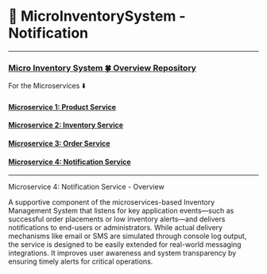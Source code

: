 # 🔔 MicroInventorySystem - Notification

---
###  [Micro Inventory System 🍀 Overview Repository ](https://github.com/Ochwada/MicroInventorySystem-Product)
For the Microservices ⬇️
#### [Microservice 1: Product Service](https://github.com/Ochwada/MicroInventorySystem-Product)
#### [Microservice 2: Inventory Service](https://github.com/Ochwada/MicroInventorySystem-Inventory)
#### [Microservice 3: Order Service](https://github.com/Ochwada/MicroInventorySystem-Order)
#### [Microservice 4: Notification Service](https://github.com/Ochwada/MicroInventorySystem-Notification)

---

Microservice 4: Notification Service - Overview

A supportive component of the microservices-based Inventory Management System that listens for key application 
events—such as successful order placements or low inventory alerts—and delivers notifications to end-users or 
administrators. While actual delivery mechanisms like email or SMS are simulated through console log output, 
the service is designed to be easily extended for real-world messaging integrations. It improves user awareness and 
system transparency by ensuring timely alerts for critical operations.